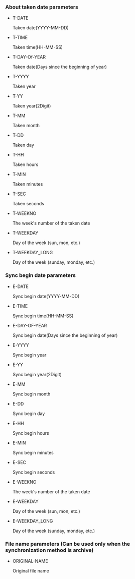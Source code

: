 ### About taken date parameters

- T-DATE     

  Taken date(YYYY-MM-DD)

- T-TIME

  Taken time(HH-MM-SS)

- T-DAY-Of-YEAR

  Taken date(Days since the beginning of year)

- T-YYYY

  Taken year

- T-YY

  Taken year(2Digit)

- T-MM

  Taken month

- T-DD

  Taken day

- T-HH

  Taken hours

- T-MIN

  Taken minutes

- T-SEC

  Taken seconds

- T-WEEKNO

  The week's number of the taken date

- T-WEEKDAY

  Day of the week (sun, mon, etc.)

- T-WEEKDAY_LONG

  Day of the week (sunday, monday, etc.)

 

### Sync begin date parameters

- E-DATE

  Sync begin date(YYYY-MM-DD)

- E-TIME

  Sync begin time(HH-MM-SS)

- E-DAY-OF-YEAR

  Sync begin date(Days since the beginning of year)

- E-YYYY

  Sync begin year

- E-YY

  Sync begin year(2Digit)

- E-MM

  Sync begin month

- E-DD

  Sync begin day

- E-HH

  Sync begin hours

- E-MIN

  Sync begin minutes

- E-SEC

  Sync begin seconds

- E-WEEKNO

  The week's number of the taken date

- E-WEEKDAY

  Day of the week (sun, mon, etc.)

- E-WEEKDAY_LONG

  Day of the week (sunday, monday, etc.)

### File name parameters (Can be used only when the synchronization method is archive)

- ORIGINAL-NAME

  Original file name
